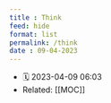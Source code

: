 ```yaml
---
title : Think
feed: hide
format: list
permalink: /think
date : 09-04-2023
---
```


- 🗓  2023-04-09 06:03
- Related: [[MOC]]

